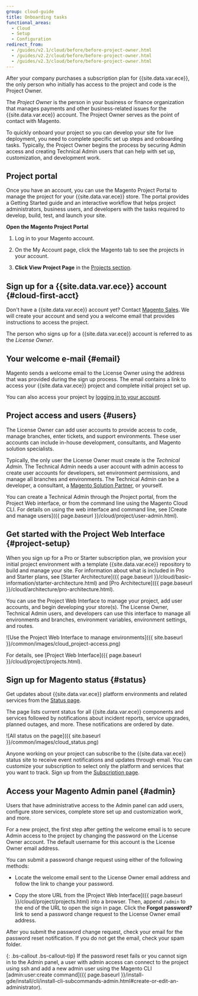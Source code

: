 ```yaml
---
group: cloud-guide
title: Onboarding tasks
functional_areas:
  - Cloud
  - Setup
  - Configuration
redirect_from:
  - /guides/v2.1/cloud/before/before-project-owner.html
  - /guides/v2.2/cloud/before/before-project-owner.html
  - /guides/v2.3/cloud/before/before-project-owner.html
---
```


After your company purchases a subscription plan for {{site.data.var.ece}}, the
only person who initially has access to the project and code is the Project Owner.

The _Project Owner_  is the person in your business or finance
organization that manages payments and other business-related issues for
the {{site.data.var.ece}} account. The Project Owner serves as the point of
contact with Magento.

To quickly onboard your project so you can develop your site for live
deployment, you need to complete specific set up steps and onboarding tasks.
Typically, the Project Owner begins the process by securing Admin access and
creating Technical Admin users that can help with set up, customization, and
development work.

## Project portal

Once you have an account, you can use the Magento Project Portal to manage the
project for your {{site.data.var.ece}} store. The portal provides a Getting Started guide
and an interactive workflow that helps project administrators, business users,
and developers with the tasks required to develop, build, test, and launch your
site.

**Open the Magento Project Portal**

1. Log in to your Magento account.

2. On the My Account page, click the Magento tab to see the projects in your account.

3. **Click View Project Page** in the
[Projects section](https://cloud.magento.com/cloud/project/subscriptions/).

## Sign up for a {{site.data.var.ece}} account {#cloud-first-acct}

Don't have a {{site.data.var.ece}} account yet? Contact [Magento Sales](https://magento.com/explore/contact-sales).
We will create your account and send you a welcome email that provides instructions to access the project.

The person who signs up for a {{site.data.var.ece}} account is referred to as
the _License Owner_.

## Your welcome e-mail {#email}

Magento sends a welcome email to the License Owner using the address that was
provided during the sign up process. The email contains a link to access your
{{site.data.var.ece}} project and complete initial project set up.

You can also access your project by [logging in to your account](https://accounts.magento.cloud).

## Project access and users {#users}

The License Owner can add user accounts to provide access to code, manage
branches, enter tickets, and support environments. These user accounts can
include in-house development, consultants, and Magento solution specialists.

Typically, the only user the License Owner must create is the _Technical Admin_.
The Technical Admin needs a user account with admin access to create user
accounts for developers, set environment permissions, and
manage all branches and environments. The Technical Admin can be a developer,
a consultant, a [Magento Solution Partner](https://magento.com/find-a-partner),
or yourself.

You can create a Technical Admin through the Project portal, from the Project
Web interface, or from the command line using the Magento Cloud CLI. For details
on using the web interface and command line,
see [Create and manage users]({{ page.baseurl }}/cloud/project/user-admin.html).

## Get started with the Project Web Interface {#project-setup}

When you sign up for a Pro or Starter subscription plan, we provision
your initial project environment with a template {{site.data.var.ece}}
repository to build and manage your site. For information about what is included
in Pro and Starter plans, see [Starter Architecture]({{ page.baseurl }}/cloud/basic-information/starter-architecture.html) and [Pro Architecture]({{ page.baseurl }}/cloud/architecture/pro-architecture.html).

You can use the Project Web Interface to manage your project, add user accounts,
and begin developing your store(s). The License Owner, Technical Admin users,
and developers can use this interface to manage all environments and branches,
environment variables, environment settings, and routes.

![Use the Project Web Interface to manage environments]({{ site.baseurl }}/common/images/cloud_project-access.png)

For details, see [Project Web Interface]({{ page.baseurl }}/cloud/project/projects.html).

## Sign up for Magento status {#status}

Get updates about {{site.data.var.ece}}
platform environments and related services from the
[Status page](https://status.magento.cloud).

The page lists current status for all {{site.data.var.ece}} components and
services followed by notifications about incident reports, service upgrades,
planned outages, and more. These notifications are ordered by date.

![All status on the page]({{ site.baseurl }}/common/images/cloud_status.png)

Anyone working on your project can subscribe to the {{site.data.var.ece}}
status site to receive event notifications and updates through email. You can
customize your subscription to select only the platform and services that you
want to track. Sign up from the
[Subscription page](https://status.magento.cloud/subscribe).

## Access your Magento Admin panel {#admin}

Users that have administrative access to the Admin panel can add users, configure store services, complete store set up and customization work, and more.

For a new project, the first step after getting the welcome email is to secure Admin access to the project by changing the password on the License Owner
account. The default username for this account is the License Owner email address.

You can submit a password change request using either of the following methods:

-   Locate the welcome email sent to the License Owner email address and
    follow the link to change your password.

-   Copy the store URL from the [Project Web Interface]({{ page.baseurl }}/cloud/project/projects.html)
    into a browser. Then, append `/admin` to the end of the URL to open
    the sign in page. Click the **Forgot password?** link to send a password
    change request to the License Owner email address.

After you submit the password change request, check your email for the password
reset notification. If you do not get the email, check your spam folder.

{: .bs-callout .bs-callout-tip}
If the password reset fails or you cannot sign in to the Admin panel, a user with admin access can connect to the project using ssh and add a new admin user using the Magento CLI [admin:user:create command]({{ page.baseurl }}/install-gde/install/cli/install-cli-subcommands-admin.html#create-or-edit-an-administrator).
